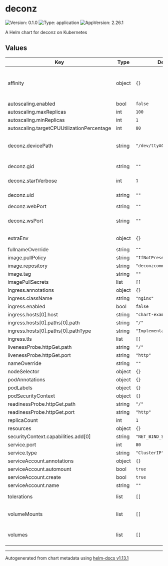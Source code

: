 # deconz

![Version: 0.1.0](https://img.shields.io/badge/Version-0.1.0-informational?style=flat-square) ![Type: application](https://img.shields.io/badge/Type-application-informational?style=flat-square) ![AppVersion: 2.26.1](https://img.shields.io/badge/AppVersion-2.26.1-informational?style=flat-square)

A Helm chart for deconz on Kubernetes

## Values

| Key | Type | Default | Description |
|-----|------|---------|-------------|
| affinity | object | `{}` | affinity for the pod e.g. to attract it to a specific node in the cluster nodeAffinity:   requiredDuringSchedulingIgnoredDuringExecution:     nodeSelectorTerms:       - matchExpressions:         - key: 'usb'           operator: In           values:             - 'true' |
| autoscaling.enabled | bool | `false` |  |
| autoscaling.maxReplicas | int | `100` |  |
| autoscaling.minReplicas | int | `1` |  |
| autoscaling.targetCPUUtilizationPercentage | int | `80` |  |
| deconz.devicePath | string | `"/dev/ttyACM0"` | Override the location where deCONZ looks for the RaspBee/Conbee device. Becomes DECONZ_DEVICE: "" Examples: /dev/ttyUSB0 (conbee1), /dev/ttyACM0 (conbee2) |
| deconz.gid | string | `""` | GID for the container user, becomes DECONZ_GID in the env vars. may need to set to 0 |
| deconz.startVerbose | int | `1` | becomes DECONZ_START_VERBOSE. set to 0 to turn off extra logging |
| deconz.uid | string | `""` | UID for the container user, becomes DECONZ_UID in the env vars. may need to set to 0 |
| deconz.webPort | string | `""` | DECONZ_WEB_PORT: "10008" |
| deconz.wsPort | string | `""` | becomes DECONZ_WS_PORT. may be useful to set to: "10001". enables websockets and deploys a websocker service |
| extraEnv | object | `{}` | extra environment variables you want to pass to the deconz pod |
| fullnameOverride | string | `""` |  |
| image.pullPolicy | string | `"IfNotPresent"` |  |
| image.repository | string | `"deconzcommunity/deconz"` |  |
| image.tag | string | `""` |  |
| imagePullSecrets | list | `[]` |  |
| ingress.annotations | object | `{}` |  |
| ingress.className | string | `"nginx"` |  |
| ingress.enabled | bool | `false` |  |
| ingress.hosts[0].host | string | `"chart-example.local"` |  |
| ingress.hosts[0].paths[0].path | string | `"/"` |  |
| ingress.hosts[0].paths[0].pathType | string | `"ImplementationSpecific"` |  |
| ingress.tls | list | `[]` |  |
| livenessProbe.httpGet.path | string | `"/"` |  |
| livenessProbe.httpGet.port | string | `"http"` |  |
| nameOverride | string | `""` |  |
| nodeSelector | object | `{}` |  |
| podAnnotations | object | `{}` |  |
| podLabels | object | `{}` |  |
| podSecurityContext | object | `{}` |  |
| readinessProbe.httpGet.path | string | `"/"` |  |
| readinessProbe.httpGet.port | string | `"http"` |  |
| replicaCount | int | `1` |  |
| resources | object | `{}` |  |
| securityContext.capabilities.add[0] | string | `"NET_BIND_SERVICE"` |  |
| service.port | int | `80` |  |
| service.type | string | `"ClusterIP"` |  |
| serviceAccount.annotations | object | `{}` |  |
| serviceAccount.automount | bool | `true` |  |
| serviceAccount.create | bool | `true` |  |
| serviceAccount.name | string | `""` |  |
| tolerations | list | `[]` | tolerations for tainted nodes, example:  - key: usb    operator: Equals    value: true    effect: NoSchedule |
| volumeMounts | list | `[]` | Additional volumeMounts on the output Deployment definition. exmaple:   - mountPath: /dev/ttyACM0    name: usb |
| volumes | list | `[]` | Additional volumes on the output Deployment definition. example:   - hostPath:       path: >-         /dev/serial/...       type: CharDevice     name: usb |

----------------------------------------------
Autogenerated from chart metadata using [helm-docs v1.13.1](https://github.com/norwoodj/helm-docs/releases/v1.13.1)
